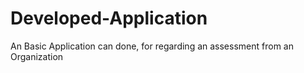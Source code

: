 # Developed-Application
An Basic  Application can done, for regarding an assessment from an Organization 
